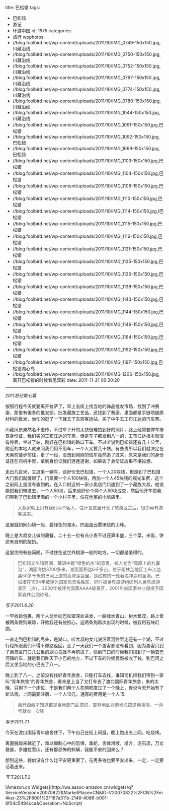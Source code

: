 title: 巴松错
tags:
  - 巴松错
  - 游记
  - 环游中国
id: 1975
categories:
  - 旅行
wpphotos:
  - //blog.foolbird.net/wp-content/uploads/2011/10/IMG_0749-150x150.jpg,川藏沿线
  - //blog.foolbird.net/wp-content/uploads/2011/10/IMG_0750-150x150.jpg,川藏沿线
  - //blog.foolbird.net/wp-content/uploads/2011/10/IMG_0752-150x150.jpg,川藏沿线
  - //blog.foolbird.net/wp-content/uploads/2011/10/IMG_0767-150x150.jpg,川藏沿线
  - //blog.foolbird.net/wp-content/uploads/2011/10/IMG_0774-150x150.jpg,川藏沿线
  - //blog.foolbird.net/wp-content/uploads/2011/10/IMG_0780-150x150.jpg,川藏沿线
  - //blog.foolbird.net/wp-content/uploads/2011/10/IMG_1044-150x150.jpg,川藏沿线
  - //blog.foolbird.net/wp-content/uploads/2011/10/IMG_1091-150x150.jpg,巴松错
  - //blog.foolbird.net/wp-content/uploads/2011/10/IMG_1092-150x150.jpg,巴松错
  - //blog.foolbird.net/wp-content/uploads/2011/10/IMG_1099-150x150.jpg,巴松错
  - //blog.foolbird.net/wp-content/uploads/2011/10/IMG_1103-150x150.jpg,巴松错
  - //blog.foolbird.net/wp-content/uploads/2011/10/IMG_1104-150x150.jpg,巴松错
  - //blog.foolbird.net/wp-content/uploads/2011/10/IMG_1108-150x150.jpg,巴松错
  - //blog.foolbird.net/wp-content/uploads/2011/10/IMG_1110-150x150.jpg,巴松错
  - //blog.foolbird.net/wp-content/uploads/2011/10/IMG_1114-150x150.jpg,I巴松错
  - //blog.foolbird.net/wp-content/uploads/2011/10/IMG_1115-150x150.jpg,巴松错
  - //blog.foolbird.net/wp-content/uploads/2011/10/IMG_1116-150x150.jpg,巴松错
  - //blog.foolbird.net/wp-content/uploads/2011/10/IMG_1121-150x150.jpg,巴松错
  - //blog.foolbird.net/wp-content/uploads/2011/10/IMG_1135-150x150.jpg,巴松错
  - //blog.foolbird.net/wp-content/uploads/2011/10/IMG_1136-150x150.jpg,巴松错
  - //blog.foolbird.net/wp-content/uploads/2011/10/IMG_1138-150x150.jpg,巴松错
  - //blog.foolbird.net/wp-content/uploads/2011/10/IMG_1143-150x150.jpg,巴松错
  - //blog.foolbird.net/wp-content/uploads/2011/10/IMG_1144-150x150.jpg,巴松错
  - //blog.foolbird.net/wp-content/uploads/2011/10/IMG_1146-150x150.jpg,巴松错
  - //blog.foolbird.net/wp-content/uploads/2011/10/IMG_1164-150x150.jpg,巴松错
  - //blog.foolbird.net/wp-content/uploads/2011/10/IMG_1192-150x150.jpg,巴松错
  - //blog.foolbird.net/wp-content/uploads/2011/10/IMG_1197-150x150.jpg,巴松错湖心岛
  - //blog.foolbird.net/wp-content/uploads/2011/10/IMG_1206-150x150.jpg,离开巴松错的时候看见双彩
date: 2011-11-21 06:30:20
---

_2011游记第七篇_

按照行程今天就要离开拉萨了，早上去街上找当地的饰品批发市场，找到了冲赛康，那里有很多的批发部，批发藏族工艺品，还找到了赛康，里面都是手链项链原材料的批发，匆忙的逛了一下就去了东郊客运站，买了中午去工布江达的汽车票。

川藏风景果然名不虚传，不过车子开的太快很难拍到好的照片，路上经常要停车排查身份证，我们买的工布江达的车票，但是车子都发到八一的，工布江达根本就没有停靠，坐过了站，刚好在巴松错的路口下车。不过听说到巴松错还有几十公里，附近的本地人就来问我们用不用车，一个人又要几十块。有些贵所以我们就决定在天黑前徒步前往，走了一段，没想到刚刚的班车竟然追了过来，原来是我们的身份证还在司机手里，拿到身份证我们连连道谢，如果丢了身份证后果不堪设想。

走出几百米，又追来一辆车，谈好价去巴松错，一个人20块钱，但是到了巴松错大门我们就傻眼了，门票要一个人100块钱，再加一个人45块钱的观光车费，这个之前网上是没有查到的。在入口附近的一家小卖店门口遇到了一个藏族大叔，他说能把我们带进去，一个人50块，后来谈好价个两个人50块成交，然后他开车把我们带到了巴松错里面的一个小村子里，住在他家的小旅店里。

> 大叔家晚上只有我们两个客人，估计是这里开发了旅游区之后，很少再有游客进来。

这里就如同仙境一般，碧绿色的湖水，四面是云雾缭绕的山峰。

晚上是大叔女儿做的藏餐，二十五一位有点小贵不过还算丰盛，三个菜，米饭，饼还有自制的酸奶。

这里住的有些简陋，不过住在这世外桃源一般的地方，一切都是值得的。

> 巴松错又名错高湖，藏语中是“绿色的水”的意思，被人誉为“高原上的九寨沟”，湖面海拔3700多米，湖面面积达6千多亩，位于距林芝地区工布江达县50多千米的巴河上游的高峡深谷里，是红教的一处著名神湖和圣地。巴松措在1994年被评为国家风景名胜区，同时被世界旅游组织列入世界旅游景区（点），2000年被评为国家AAAA级景区，2001年被国家林业部授予国家森林公园称号。

_写于2011.6.30_

一早收拾包裹，两个人徒步向巴松错深处进发，一路绿水青山，树木繁茂，路上曾被两条野狗跟踪，开始我还有些担心，这两条狗再次出现的时候，被我用石块赶跑。

一直走到巴松错的尽头，是湖口，听大叔的女儿说沿着河往里走还有一个湖，不过行程所限我们不得不原路返回，走了一天我们一个游客都没有看到，因为游客只到了离景区门口几公里的湖心岛就不再前进了，快到门口的时候我们搭到了一辆去巴河镇的车，就是我们昨天下小巴的地方，不过下车的时候竟然被收了钱，到巴河之后又坐当地的小巴去了八一。

晚上到了八一，之前没有找好青年旅舍，只能打车去找，谁知司机把我们带到一家叫“青年旅舍”的青年旅舍，看来是上当了又打车去了渡口国际青年旅舍，来的太晚，只剩下一个床位，于是我们两个人在网吧度过了一个晚上，传说今天开始有了新法规，上网需要注册，一个人10元，通宵的费用是一个人15.

> 离开西藏才知道都是当地部门乱搞的，吉林地区以前也总搞这种事情，一两年就收一次钱

_写于2011.7.1_

今天在渡口国际青年旅舍住下，下午自己在街上闲逛，晚上跑出去上网，吃烧烤。

离墨脱越来越近了，难以抑制心中的恐惧，毒蛇，舌体滑坡，塌方，泥石流，万丈悬崖，多雄拉雪山，还有那恐怖的蚂蟥，我能平安的回来么？

想到这些，貌似没有什么比平安更重要了，花再多钱也要平安出来，一定，一定要活着出来。

_写于2011.7.2_

<script src="http://ws.assoc-amazon.cn/widgets/q?ServiceVersion=20070822&amp;MarketPlace=CN&amp;ID=V20070822/CN/m4ker-23/8001/187a311b-2148-4086-b001-8f04c5494cca" type="text/javascript"> </script> <noscript>[Amazon.cn Widgets](http://ws.assoc-amazon.cn/widgets/q?ServiceVersion=20070822&#038;MarketPlace=CN&#038;ID=V20070822%2FCN%2Fm4ker-23%2F8001%2F187a311b-2148-4086-b001-8f04c5494cca&#038;Operation=NoScript)</noscript>
